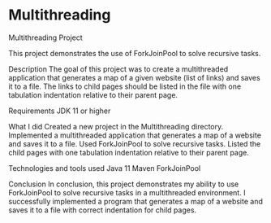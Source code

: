 # Multithreading

Multithreading Project

This project demonstrates the use of ForkJoinPool to solve recursive tasks.

Description
The goal of this project was to create a multithreaded application that generates a map of a given website (list of links) and saves it to a file. The links to child pages should be listed in the file with one tabulation indentation relative to their parent page.

Requirements
JDK 11 or higher

What I did
Created a new project in the Multithreading directory.
Implemented a multithreaded application that generates a map of a website and saves it to a file.
Used ForkJoinPool to solve recursive tasks.
Listed the child pages with one tabulation indentation relative to their parent page.

Technologies and tools used
Java 11
Maven
ForkJoinPool

Conclusion
In conclusion, this project demonstrates my ability to use ForkJoinPool to solve recursive tasks in a multithreaded environment. I successfully implemented a program that generates a map of a website and saves it to a file with correct indentation for child pages.
